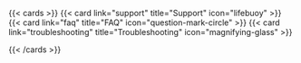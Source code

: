 
{{< cards >}}
  {{< card link="support" title="Support" icon="lifebuoy" >}}
  {{< card link="faq" title="FAQ" icon="question-mark-circle" >}}
  {{< card link="troubleshooting" title="Troubleshooting" icon="magnifying-glass" >}}
  
{{< /cards >}}


